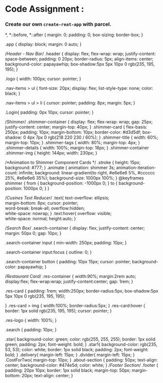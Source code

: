 # Code Assignment : 

### Create our own `create-reat-app` with parcel.

*,
*::before,
*::after {
  margin: 0;
  padding: 0;
  box-sizing: border-box;
}

.app {
  display: block;
  margin: 0 auto;
}

/*Header - Nav Bar*/
.header {
  display: flex;
  flex-wrap: wrap;
  justify-content: space-between;
  padding: 0 20px;
  border-radius: 5px;
  align-items: center;
  background-color: papayawhip;
  box-shadow:5px 5px 10px 0 rgb(235, 195, 195);
}

.logo {
  width: 100px;
  cursor: pointer;
}

.nav-items > ul {
  font-size: 20px;
  display: flex;
  list-style-type: none;
  color: black;
}

.nav-items > ul > li {
  cursor: pointer;
  padding: 8px;
  margin: 5px;
}

.Login{
  padding: 0px 10px;
  cursor: pointer;
}


/*Shimmer*/
.shimmer-container {
  display: flex;
  flex-wrap: wrap;
  gap: 25px;
  justify-content: center;
  margin-top: 40px;
}
.shimmer-card {
  flex-basis: 250px;
  padding: 10px;
  margin-bottom: 10px;
  border-color: #d3d5df;
  box-shadow: 0 4px 7px 0 rgb(218 220 230 / 60%);
}
.shimmer-title {
  width: 60%;
  margin-top: 10px;
}
.shimmer-tags {
  width: 80%;
  margin-top: 4px;
}
.shimmer-details {
  width: 100%;
  margin-top: 18px;
}
.shimmer-container .shimmer-img {
  height: 144px;
  width: 230px;
}

/*Animation to Shimmer Component Cards */
.stroke {
  height: 15px;
  background: #777;
}
.animate {
  animation: shimmer 3s;
  animation-iteration-count: infinite;
  background: linear-gradient(to right, #e6e6e6 5%, #cccccc 25%, #e6e6e6 35%);
  background-size: 1000px 100%;
}
@keyframes shimmer {
  from {
    background-position: -1000px 0;
  }
  to {
    background-position: 1000px 0;
  }
}


/*Cusines Text Reducer*/
.text{
  text-overflow: ellipsis;  
  margin-bottom: 8px;
  cursor: pointer;          
  word-break: break-all;
  overflow:hidden;         
  white-space: nowrap;
}
.text:hover{
  overflow: visible;        
  white-space: normal;
  height:auto;
}

/*Search Box*/
.search-container {
  display: flex;
  justify-content: center;
  margin: 50px 0;
  gap: 10px;
}

.search-container input {
  min-width: 250px;
  padding: 10px;
}

.search-container input:focus {
  outline: 0;
}

.search-container button {
  padding: 10px 15px;
  cursor: pointer;
  background-color: papayawhip;
}


/*Restaurant Card*/
.res-container {
    width:90%;
    margin:2rem  auto;
    display:flex;
    flex-wrap:wrap;
    justify-content:center;
    gap: 1rem;
}

.res-card {
    padding: 1rem;
    width:250px;
    border-radius:5px;
    box-shadow:5px 5px 10px 0 rgb(235, 195, 195);

}
.res-card > img {
    width:100%;
    border-radius:5px;
}
.res-card:hover {
  border: 1px solid rgb(235, 195, 195);
  cursor: pointer;
}

.res-logo {
  width: 100%;
}

.search {
    padding: 10px;
  }

.star{
  background-color: green;
  color:  rgb(255, 255, 255);
  border: 1px solid green;
  padding: 2px;
  font-weight: bold;
}
.star1{
  background-color: rgb(235, 53, 53);
  color: white;
  border: 1px solid black;
  padding: 2px;
  font-weight: bold;
}
.delivery{
  margin-left: 15px;
}
.divider{
  margin-left: 15px;
}
.CostForTwo{
  margin-top: 10px;
}
.about-section {
  padding: 50px;
  text-align: center;
  background-color: #474e5d;
  color: white;
}
/*Footer Section*/
.footer {
  padding: 20px 10px;
  border: 1px solid black;
  margin-top: 50px;
  margin-bottom: 20px;
  text-align: center;
}